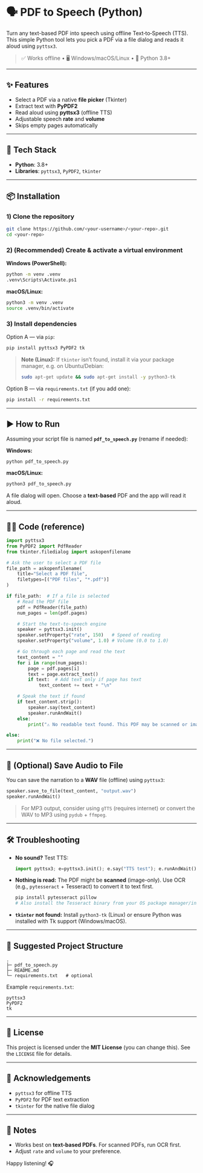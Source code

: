 # 🗣️ PDF to Speech (Python)

Turn any text-based PDF into speech using offline Text‑to‑Speech (TTS).
This simple Python tool lets you pick a PDF via a file dialog and reads it aloud using `pyttsx3`.

> ✅ Works offline • 🖥️ Windows/macOS/Linux • 🐍 Python 3.8+

---

## ✨ Features

* Select a PDF via a native **file picker** (Tkinter)
* Extract text with **PyPDF2**
* Read aloud using **pyttsx3** (offline TTS)
* Adjustable speech **rate** and **volume**
* Skips empty pages automatically

---

## 🧰 Tech Stack

* **Python**: 3.8+
* **Libraries**: `pyttsx3`, `PyPDF2`, `tkinter`

---

## 📦 Installation

### 1) Clone the repository

```bash
git clone https://github.com/<your-username>/<your-repo>.git
cd <your-repo>
```

### 2) (Recommended) Create & activate a virtual environment

**Windows (PowerShell):**

```bash
python -m venv .venv
.venv\Scripts\Activate.ps1
```

**macOS/Linux:**

```bash
python3 -m venv .venv
source .venv/bin/activate
```

### 3) Install dependencies

Option A — via `pip`:

```bash
pip install pyttsx3 PyPDF2 tk
```

> **Note (Linux):** If `tkinter` isn’t found, install it via your package manager, e.g. on Ubuntu/Debian:
>
> ```bash
> sudo apt-get update && sudo apt-get install -y python3-tk
> ```

Option B — via `requirements.txt` (if you add one):

```bash
pip install -r requirements.txt
```

---

## ▶️ How to Run

Assuming your script file is named **`pdf_to_speech.py`** (rename if needed):

**Windows:**

```bash
python pdf_to_speech.py
```

**macOS/Linux:**

```bash
python3 pdf_to_speech.py
```

A file dialog will open. Choose a **text-based** PDF and the app will read it aloud.

---

## 🧑‍💻 Code (reference)

```python
import pyttsx3
from PyPDF2 import PdfReader
from tkinter.filedialog import askopenfilename

# Ask the user to select a PDF file
file_path = askopenfilename(
    title="Select a PDF file",
    filetypes=[("PDF files", "*.pdf")]
)

if file_path:  # If a file is selected
    # Read the PDF file
    pdf = PdfReader(file_path)
    num_pages = len(pdf.pages)

    # Start the text-to-speech engine
    speaker = pyttsx3.init()
    speaker.setProperty("rate", 150)   # Speed of reading
    speaker.setProperty("volume", 1.0) # Volume (0.0 to 1.0)

    # Go through each page and read the text
    text_content = ""
    for i in range(num_pages):
        page = pdf.pages[i]
        text = page.extract_text()
        if text:  # Add text only if page has text
            text_content += text + "\n"

    # Speak the text if found
    if text_content.strip():
        speaker.say(text_content)
        speaker.runAndWait()
    else:
        print("⚠️ No readable text found. This PDF may be scanned or image-based.")

else:
    print("❌ No file selected.")
```

---

## 💾 (Optional) Save Audio to File

You can save the narration to a **WAV** file (offline) using `pyttsx3`:

```python
speaker.save_to_file(text_content, "output.wav")
speaker.runAndWait()
```

> For MP3 output, consider using `gTTS` (requires internet) or convert the WAV to MP3 using `pydub` + `ffmpeg`.

---

## 🛠️ Troubleshooting

* **No sound?** Test TTS:

  ```python
  import pyttsx3; e=pyttsx3.init(); e.say("TTS test"); e.runAndWait()
  ```
* **Nothing is read:** The PDF might be **scanned** (image-only). Use OCR (e.g., `pytesseract` + Tesseract) to convert it to text first.

  ```bash
  pip install pytesseract pillow
  # Also install the Tesseract binary from your OS package manager/installer
  ```
* **`tkinter` not found:** Install `python3-tk` (Linux) or ensure Python was installed with Tk support (Windows/macOS).

---

## 📁 Suggested Project Structure

```
.
├─ pdf_to_speech.py
├─ README.md
└─ requirements.txt   # optional
```

Example `requirements.txt`:

```
pyttsx3
PyPDF2
tk
```

---

## 📜 License

This project is licensed under the **MIT License** (you can change this). See the `LICENSE` file for details.

---

## 🙌 Acknowledgements

* `pyttsx3` for offline TTS
* `PyPDF2` for PDF text extraction
* `tkinter` for the native file dialog

---

## 📣 Notes

* Works best on **text-based PDFs**. For scanned PDFs, run OCR first.
* Adjust `rate` and `volume` to your preference.

Happy listening! 🎧
